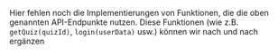 Hier fehlen noch die Implementierungen von Funktionen, die die oben genannten API-Endpunkte nutzen. Diese Funktionen (wie z.B. `getQuiz(quizId)`, `login(userData)` usw.) können wir nach und nach ergänzen